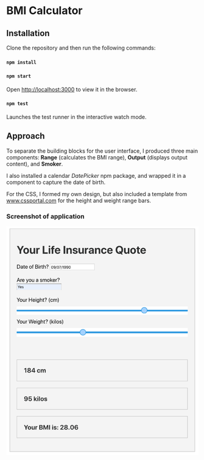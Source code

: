 # BMI Calculator

## Installation

Clone the repository and then run the following commands:

#### `npm install`

#### `npm start`

Open [http://localhost:3000](http://localhost:3000) to view it in the browser.

#### `npm test`

Launches the test runner in the interactive watch mode.<br>

## Approach

To separate the building blocks for the user interface, I produced three main components: **Range** (calculates the BMI range), **Output** (displays output content), and **Smoker**.

I also installed a calendar _DatePicker_ npm package, and wrapped it in a component to capture the date of birth.

For the CSS, I formed my own design, but also included a template from www.cssportal.com for the height and weight range bars.

### Screenshot of application

![alt text](screenshot/life-insurance-app.png?raw=true"screenshot")
